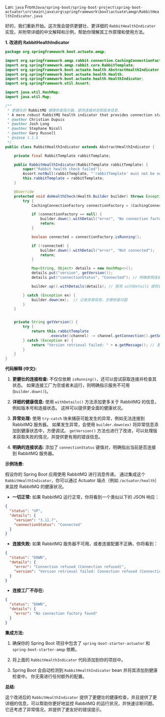 Lan: `java` From`Java/spring-boot/spring-boot-project\spring-boot-actuator\src\main\java\org\springframework\boot\actuate\amqp\RabbitHealthIndicator.java`

好的，我们重新开始。这次我会提供更健壮、更详细的 `RabbitHealthIndicator` 实现，并附带详细的中文解释和示例，帮助你理解其工作原理和使用方法。

**1. 改进的 RabbitHealthIndicator**

```java
package org.springframework.boot.actuate.amqp;

import org.springframework.amqp.rabbit.connection.CachingConnectionFactory;
import org.springframework.amqp.rabbit.core.RabbitTemplate;
import org.springframework.boot.actuate.health.AbstractHealthIndicator;
import org.springframework.boot.actuate.health.Health;
import org.springframework.boot.actuate.health.HealthIndicator;
import org.springframework.util.Assert;

import java.util.HashMap;
import java.util.Map;

/**
 * 更健壮的 RabbitMQ 健康检查指示器，提供连接状态和版本信息.
 * A more robust RabbitMQ health indicator that provides connection status and version information.
 * @author Christian Dupuis
 * @author Josh Long
 * @author Stephane Nicoll
 * @author Gary Russell
 * @since 1.1.0
 */
public class RabbitHealthIndicator extends AbstractHealthIndicator {

    private final RabbitTemplate rabbitTemplate;

    public RabbitHealthIndicator(RabbitTemplate rabbitTemplate) {
        super("Rabbit health check failed");
        Assert.notNull(rabbitTemplate, "'rabbitTemplate' must not be null");
        this.rabbitTemplate = rabbitTemplate;
    }

    @Override
    protected void doHealthCheck(Health.Builder builder) throws Exception {
        try {
            CachingConnectionFactory connectionFactory = (CachingConnectionFactory) rabbitTemplate.getConnectionFactory();

            if (connectionFactory == null) {
                builder.down().withDetail("error", "No connection factory found");
                return;
            }

            boolean connected = connectionFactory.isRunning();

            if (!connected) {
                builder.down().withDetail("error", "Not connected");
                return;
            }

            Map<String, Object> details = new HashMap<>();
            details.put("version", getVersion());
            details.put("connectionStatus", "Connected"); // 明确表明连接状态

            builder.up().withDetails(details); // 使用 withDetails 提供更多信息

        } catch (Exception ex) {
            builder.down(ex);  // 记录异常信息，方便排查问题
        }
    }


    private String getVersion() {
        try {
            return this.rabbitTemplate
                    .execute((channel) -> channel.getConnection().getServerProperties().get("version").toString());
        } catch (Exception e) {
            return "Version retrieval failed: " + e.getMessage(); // 更加友好的错误提示
        }
    }
}
```

**代码解释 (中文):**

1.  **更健壮的连接检查:**  不仅仅依赖 `isRunning()`，还可以尝试获取连接并检查其状态。  如果连接工厂为空或者未运行，则明确指示服务不可用 (`builder.down()`)。

2.  **详细的健康信息:** 使用 `withDetails()` 方法添加更多关于 RabbitMQ 的信息，例如版本号和连接状态。  这样可以提供更全面的健康状况。

3.  **异常处理:**  使用 `try-catch` 块来捕获可能发生的异常，例如无法连接到 RabbitMQ 服务器。  如果发生异常，会使用 `builder.down(ex)` 将异常信息添加到健康状态中，方便调试。  `getVersion()` 方法也进行了改进，可以处理版本获取失败的情况，并提供更有用的错误信息。

4.  **明确的连接状态:**  添加了 `connectionStatus` 键值对，明确指出当前是否连接到 RabbitMQ 服务器。

**示例场景:**

假设你的 Spring Boot 应用使用 RabbitMQ 进行消息传递。  通过集成这个 `RabbitHealthIndicator`，你可以通过 Actuator 端点（例如 `/actuator/health`）来监控 RabbitMQ 的健康状况。

*   **一切正常:**  如果 RabbitMQ 运行正常，你将看到一个类似以下的 JSON 响应：

```json
{
  "status": "UP",
  "details": {
    "version": "3.11.7",
    "connectionStatus": "Connected"
  }
}
```

*   **连接失败:**  如果 RabbitMQ 服务器不可用，或者连接配置不正确，你将看到：

```json
{
  "status": "DOWN",
  "details": {
    "error": "Connection refused (Connection refused)",
    "version": "Version retrieval failed: Connection refused (Connection refused)"
  }
}
```

*   **连接工厂不存在:**

```json
{
  "status": "DOWN",
  "details": {
    "error": "No connection factory found"
  }
}
```

**集成方法:**

1.  确保你的 Spring Boot 项目中包含了 `spring-boot-starter-actuator` 和 `spring-boot-starter-amqp` 依赖。

2.  将上面的 `RabbitHealthIndicator` 代码添加到你的项目中。

3.  Spring Boot 会自动检测到 `RabbitHealthIndicator` bean 并将其添加到健康检查中。  你无需进行任何额外的配置。

**总结:**

这个改进后的 `RabbitHealthIndicator` 提供了更健壮的健康检查，并且提供了更详细的信息，可以帮助你更好地监控 RabbitMQ 的运行状况，并快速诊断问题。  它还考虑了异常情况，并提供了更友好的错误提示。

